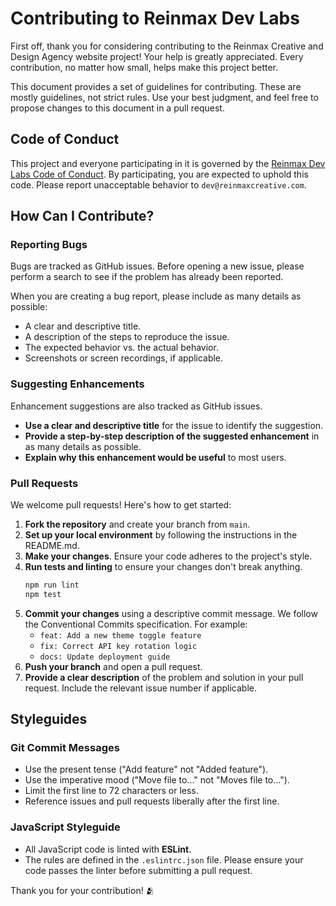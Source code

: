 # Contributing to Reinmax Dev Labs

First off, thank you for considering contributing to the Reinmax Creative and Design Agency website project! Your help is greatly appreciated. Every contribution, no matter how small, helps make this project better.

This document provides a set of guidelines for contributing. These are mostly guidelines, not strict rules. Use your best judgment, and feel free to propose changes to this document in a pull request.

## Code of Conduct

This project and everyone participating in it is governed by the [Reinmax Dev Labs Code of Conduct](./CODE_OF_CONDUCT.md). By participating, you are expected to uphold this code. Please report unacceptable behavior to `dev@reinmaxcreative.com`.

## How Can I Contribute?

### Reporting Bugs

Bugs are tracked as GitHub issues. Before opening a new issue, please perform a search to see if the problem has already been reported.

When you are creating a bug report, please include as many details as possible:

- A clear and descriptive title.
- A description of the steps to reproduce the issue.
- The expected behavior vs. the actual behavior.
- Screenshots or screen recordings, if applicable.

### Suggesting Enhancements

Enhancement suggestions are also tracked as GitHub issues.

- **Use a clear and descriptive title** for the issue to identify the suggestion.
- **Provide a step-by-step description of the suggested enhancement** in as many details as possible.
- **Explain why this enhancement would be useful** to most users.

### Pull Requests

We welcome pull requests! Here's how to get started:

1.  **Fork the repository** and create your branch from `main`.
2.  **Set up your local environment** by following the instructions in the README.md.
3.  **Make your changes**. Ensure your code adheres to the project's style.
4.  **Run tests and linting** to ensure your changes don't break anything.
    ```sh
    npm run lint
    npm test
    ```
5.  **Commit your changes** using a descriptive commit message. We follow the Conventional Commits specification. For example:
    - `feat: Add a new theme toggle feature`
    - `fix: Correct API key rotation logic`
    - `docs: Update deployment guide`
6.  **Push your branch** and open a pull request.
7.  **Provide a clear description** of the problem and solution in your pull request. Include the relevant issue number if applicable.

## Styleguides

### Git Commit Messages

- Use the present tense ("Add feature" not "Added feature").
- Use the imperative mood ("Move file to..." not "Moves file to...").
- Limit the first line to 72 characters or less.
- Reference issues and pull requests liberally after the first line.

### JavaScript Styleguide

- All JavaScript code is linted with **ESLint**.
- The rules are defined in the `.eslintrc.json` file. Please ensure your code passes the linter before submitting a pull request.

Thank you for your contribution! 🫂
